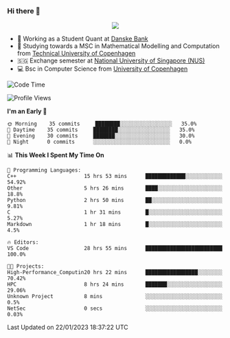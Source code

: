### Hi there 👋

<p align="center">
  <img src="https://media4.giphy.com/media/3ohzdKy5Z8TChSDuiA/giphy.gif?cid=ecf05e47r69cojk56gup9q8mep9liy48s94dn2uxsfh6fv39&rid=giphy.gif&ct=g" />
</p>

* 🏦 Working as a Student Quant at [Danske Bank](https://danskebank.dk)
* 🧮 Studying towards a MSC in Mathematical Modelling and Computation from [Technical University of Copenhagen](https://www.dtu.dk)
* 🇸🇬 Exchange semester at [National University of Singapore (NUS)](https://www.nus.edu.sg)
* 💻 Bsc in Computer Science from [University of Copenhagen](https://www.ku.dk/english/)


<!--START_SECTION:waka-->
![Code Time](http://img.shields.io/badge/Code%20Time-114%20hrs%2016%20mins-blue)

![Profile Views](http://img.shields.io/badge/Profile%20Views-0-blue)

**I'm an Early 🐤** 

```text
🌞 Morning    35 commits     ████████░░░░░░░░░░░░░░░░░   35.0% 
🌆 Daytime    35 commits     ████████░░░░░░░░░░░░░░░░░   35.0% 
🌃 Evening    30 commits     ███████░░░░░░░░░░░░░░░░░░   30.0% 
🌙 Night      0 commits      ░░░░░░░░░░░░░░░░░░░░░░░░░   0.0%

```


📊 **This Week I Spent My Time On** 

```text
💬 Programming Languages: 
C++                      15 hrs 53 mins      █████████████░░░░░░░░░░░░   54.92% 
Other                    5 hrs 26 mins       ████░░░░░░░░░░░░░░░░░░░░░   18.8% 
Python                   2 hrs 50 mins       ██░░░░░░░░░░░░░░░░░░░░░░░   9.81% 
C                        1 hr 31 mins        █░░░░░░░░░░░░░░░░░░░░░░░░   5.27% 
Markdown                 1 hr 18 mins        █░░░░░░░░░░░░░░░░░░░░░░░░   4.5%

🔥 Editors: 
VS Code                  28 hrs 55 mins      █████████████████████████   100.0%

🐱‍💻 Projects: 
High-Performance_Computin20 hrs 22 mins      █████████████████░░░░░░░░   70.42% 
HPC                      8 hrs 24 mins       ███████░░░░░░░░░░░░░░░░░░   29.06% 
Unknown Project          8 mins              ░░░░░░░░░░░░░░░░░░░░░░░░░   0.5% 
NetSec                   0 secs              ░░░░░░░░░░░░░░░░░░░░░░░░░   0.03%

```


 Last Updated on 22/01/2023 18:37:22 UTC
<!--END_SECTION:waka-->
